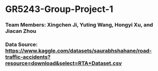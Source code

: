 # GR5243-Group-Project-1
### Team Members: Xingchen Ji, Yuting Wang, Hongyi Xu, and Jiacan Zhou
### Data Source: https://www.kaggle.com/datasets/saurabhshahane/road-traffic-accidents?resource=download&select=RTA+Dataset.csv
